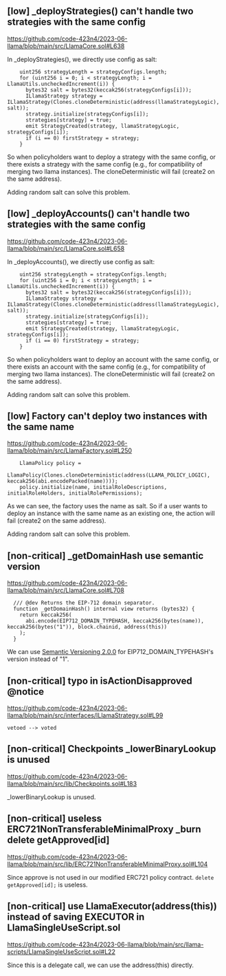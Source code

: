 ## [low] _deployStrategies() can't handle two strategies with the same config

https://github.com/code-423n4/2023-06-llama/blob/main/src/LlamaCore.sol#L638

In _deployStrategies(), we directly use config as salt:

```solidity
    uint256 strategyLength = strategyConfigs.length;
    for (uint256 i = 0; i < strategyLength; i = LlamaUtils.uncheckedIncrement(i)) {
      bytes32 salt = bytes32(keccak256(strategyConfigs[i]));
      ILlamaStrategy strategy = ILlamaStrategy(Clones.cloneDeterministic(address(llamaStrategyLogic), salt));
      strategy.initialize(strategyConfigs[i]);
      strategies[strategy] = true;
      emit StrategyCreated(strategy, llamaStrategyLogic, strategyConfigs[i]);
      if (i == 0) firstStrategy = strategy;
    }
```
So when policyholders want to deploy a strategy with the same config, or there exists a strategy with the same config (e.g., for compatibility of merging two llama instances). The cloneDeterministic will fail (create2 on the same address).

Adding random salt can solve this problem.

## [low] _deployAccounts() can't handle two strategies with the same config

https://github.com/code-423n4/2023-06-llama/blob/main/src/LlamaCore.sol#L658

In _deployAccounts(), we directly use config as salt:

```solidity
    uint256 strategyLength = strategyConfigs.length;
    for (uint256 i = 0; i < strategyLength; i = LlamaUtils.uncheckedIncrement(i)) {
      bytes32 salt = bytes32(keccak256(strategyConfigs[i]));
      ILlamaStrategy strategy = ILlamaStrategy(Clones.cloneDeterministic(address(llamaStrategyLogic), salt));
      strategy.initialize(strategyConfigs[i]);
      strategies[strategy] = true;
      emit StrategyCreated(strategy, llamaStrategyLogic, strategyConfigs[i]);
      if (i == 0) firstStrategy = strategy;
    }
```
So when policyholders want to deploy an account with the same config, or there exists an account with the same config (e.g., for compatibility of merging two llama instances). The cloneDeterministic will fail (create2 on the same address).

Adding random salt can solve this problem.

## [low] Factory can't deploy two instances with the same name

https://github.com/code-423n4/2023-06-llama/blob/main/src/LlamaFactory.sol#L250

```solidity
    LlamaPolicy policy =
      LlamaPolicy(Clones.cloneDeterministic(address(LLAMA_POLICY_LOGIC), keccak256(abi.encodePacked(name))));
    policy.initialize(name, initialRoleDescriptions, initialRoleHolders, initialRolePermissions);
```

As we can see, the factory uses the name as salt. So if a user wants to deploy an instance with the same name as an existing one, the action will fail (create2 on the same address).

Adding random salt can solve this problem.

## [non-critical] _getDomainHash use semantic version

https://github.com/code-423n4/2023-06-llama/blob/main/src/LlamaCore.sol#L708

```solidity
  /// @dev Returns the EIP-712 domain separator.
  function _getDomainHash() internal view returns (bytes32) {
    return keccak256(
      abi.encode(EIP712_DOMAIN_TYPEHASH, keccak256(bytes(name)), keccak256(bytes("1")), block.chainid, address(this))
    );
  }
```

We can use [Semantic Versioning 2.0.0](https://semver.org/) for EIP712_DOMAIN_TYPEHASH's version instead of "1".

## [non-critical] typo in isActionDisapproved @notice

https://github.com/code-423n4/2023-06-llama/blob/main/src/interfaces/ILlamaStrategy.sol#L99

```
vetoed --> voted
```

## [non-critical] Checkpoints _lowerBinaryLookup is unused

https://github.com/code-423n4/2023-06-llama/blob/main/src/lib/Checkpoints.sol#L183

_lowerBinaryLookup is unused.

## [non-critical] useless ERC721NonTransferableMinimalProxy _burn delete getApproved[id]

https://github.com/code-423n4/2023-06-llama/blob/main/src/lib/ERC721NonTransferableMinimalProxy.sol#L104

Since approve is not used in our modified ERC721 policy contract. `delete getApproved[id];` is useless.

## [non-critical] use LlamaExecutor(address(this)) instead of saving EXECUTOR in LlamaSingleUseScript.sol

https://github.com/code-423n4/2023-06-llama/blob/main/src/llama-scripts/LlamaSingleUseScript.sol#L22

Since this is a delegate call, we can use the address(this) directly.
